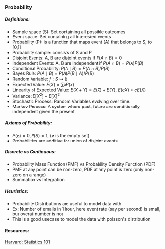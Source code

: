 ### Probability 

##### Definitions:
- Sample space (S): Set containing all possible outcomes 
- Event space: Set containing all interested events 
- Probability (P): is a function that maps event (A) that belongs to S, to [0,1]
- Probability sample: consists of S and P
- Disjoint Events: A, B are disjoint events if $P(A\cap B) = 0$
- Independent Events: A, B are independent if $P(A\cap B) = P(A)P(B)$
- Conditional Probability: $P(A\mid B) = P(A\cap B)/P(B)$
- Bayes Rule: $P(A \mid B)$ $=$ $P(A)P(B \mid A)/P(B)$
- Random Variable: $f:S\mapsto \mathbb{R}$
- Expected Value: $E(X) = \sum xP(x)$
- Linearity of Expected Value: $E(X+Y)=E(X)+E(Y)$, $E(cX)=cE(X)$
- Variance: $E[X^2]-E[X]^2$
- Stochastic Process: Random Variables evolving over time. 
- Markov Process: A system where past, future are conditionally independent given the present  

##### Axioms of Probability: 
- $P(\varnothing) = 0, P(S) = 1$, ($\varnothing$ is the empty set)
- Probabilities are additive for union of disjoint events 

##### Discrete vs Continuous: 
- Probability Mass Function (PMF) vs Probability Density Function (PDF) 
- PMF at any point can be non-zero, PDF at any point is zero (only non-zero on a range)
- Summation vs Integration 

##### Heuristics: 
- Probability Distributions are useful to model data with 
- Ex: Number of emails in 1 hour, here event rate (say per second) is small, but overall number is not 
- This is a good usecase to model the data with poisson's distribution

#### Resources: 
[Harvard: Statistics 101](https://www.youtube.com/playlist?list=PL2SOU6wwxB0uwwH80KTQ6ht66KWxbzTIo)
